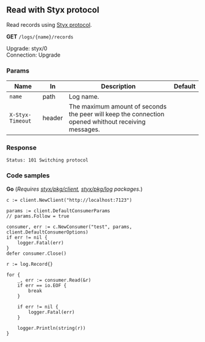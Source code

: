 Read with Styx protocol
------------------------

Read records using [Styx protocol](/docs/api/styx_protocol.md).

**GET** `/logs/{name}/records`  

Upgrade: styx/0  
Connection: Upgrade  

### Params 

| Name             	| In     	| Description                                                                                         	| Default 	|
|------------------	|--------	|-----------------------------------------------------------------------------------------------------	|---------	|
| `name`           	| path   	| Log name.                                                                                           	|         	|
| `X-Styx-Timeout` 	| header 	| The maximum amount of seconds the peer will keep the connection opened whithout receiving messages. 	|         	|

### Response 

```
Status: 101 Switching protocol
```

### Code samples

**Go** (_Requires [styx/pkg/client](), [styx/pkg/log]() packages._)

```golang
c := client.NewClient("http://localhost:7123")

params := client.DefaultConsumerParams
// params.Follow = true

consumer, err := c.NewConsumer("test", params, client.DefaultConsumerOptions)
if err != nil {
	logger.Fatal(err)
}
defer consumer.Close()

r := log.Record{}

for {
	_, err := consumer.Read(&r)
	if err == io.EOF {
		break
	}

	if err != nil {
		logger.Fatal(err)
	}

	logger.Println(string(r))
}
```
